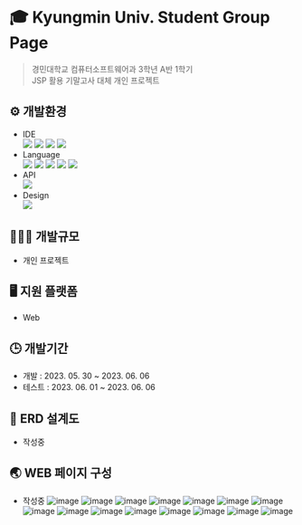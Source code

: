 # ‍🎓 Kyungmin Univ. Student Group Page
>경민대학교 컴퓨터소프트웨어과 3학년 A반 1학기<br>JSP 활용 기말고사 대체 개인 프로젝트

## ⚙️ 개발환경
* IDE<br>
<a href="https://github.com/acredev/Kyungmin-univ_student_group_page"><img src="https://img.shields.io/badge/Eclipse-2C2255?style=for-the-badge&logo=Eclipse&logoColor=white"/></a>
<a href="https://github.com/acredev/Kyungmin-univ_student_group_page"><img src="https://img.shields.io/badge/VSCode-007ACC?style=for-the-badge&logo=Visual Studio Code&logoColor=white"/></a>
<a href="https://github.com/acredev/Kyungmin-univ_student_group_page"><img src="https://img.shields.io/badge/MySQL-4479A1?style=for-the-badge&logo=MySQL&logoColor=white"/></a>
<a href="https://github.com/acredev/Kyungmin-univ_student_group_page"><img src="https://img.shields.io/badge/Apache Tomcat-F8DC75?style=for-the-badge&logo=Apache Tomcat&logoColor=black"/></a>
* Language<br>
<a href="https://github.com/acredev/Kyungmin-univ_student_group_page"><img src="https://img.shields.io/badge/HTML5-E34F26?style=for-the-badge&logo=HTML5&logoColor=white"/></a>
<a href="https://github.com/acredev/Kyungmin-univ_student_group_page"><img src="https://img.shields.io/badge/CSS3-1572B6?style=for-the-badge&logo=CSS3&logoColor=white"/></a>
<a href="https://github.com/acredev/Kyungmin-univ_student_group_page"><img src="https://img.shields.io/badge/JavaScript-F7DF1E?style=for-the-badge&logo=JavaScript&logoColor=black"/></a>
<a href="https://github.com/acredev/Kyungmin-univ_student_group_page"><img src="https://img.shields.io/badge/Java-007396?style=for-the-badge&logo=Java&logoColor=white"/></a>
<a href="https://github.com/acredev/Kyungmin-univ_student_group_page"><img src="https://img.shields.io/badge/JSP-007396?style=for-the-badge&logo=JSP&logoColor=white"/></a>
* API <br>
<a href="https://github.com/acredev/Kyungmin-univ_student_group_page"><img src="https://img.shields.io/badge/coolsms-6199D2?style=for-the-badge&logo=Minutemailer&logoColor=white"/></a>
* Design<br>
<a href="https://github.com/acredev/Kyungmin-univ_student_group_page"><img src="https://img.shields.io/badge/Adobe Photoshop-31A8FF?style=for-the-badge&logo=Adobe Photoshop&logoColor=black"/></a>

## 👨🏻‍💻 개발규모
* 개인 프로젝트

## 🖥️ 지원 플랫폼
* Web

## 🕒 개발기간
* 개발 : 2023. 05. 30 ~ 2023. 06. 06
* 테스트 : 2023. 06. 01 ~ 2023. 06. 06

## 💾 ERD 설계도
* 작성중

## 🌏 WEB 페이지 구성
* 작성중
![image](https://github.com/acredev/Kyungmin_univ_group_page/assets/3482382/a389f9d4-a178-456c-b887-d23b1c5b4e7d)
![image](https://github.com/acredev/Kyungmin-univ_student_group_page/assets/3482382/968c3f11-522b-4480-bda0-78d8c39c32aa)
![image](https://github.com/acredev/Kyungmin-univ_student_group_page/assets/3482382/b05c6672-f858-4d4a-978d-743768568f9b)
![image](https://github.com/acredev/Kyungmin-univ_student_group_page/assets/3482382/de853219-c188-40d2-9860-f01ebd5e0c60)
![image](https://github.com/acredev/Kyungmin-univ_student_group_page/assets/3482382/5706806e-23b0-4055-a727-cf99cb3560ce)
![image](https://github.com/acredev/Kyungmin-univ_student_group_page/assets/3482382/7728f1f9-de22-48c1-9bb0-1d3a4f4260d4)
![image](https://github.com/acredev/Kyungmin-univ_student_group_page/assets/3482382/afe90f33-8689-40c7-b513-ebcbdadf06bd)
![image](https://github.com/acredev/Kyungmin-univ_student_group_page/assets/3482382/5639e206-95fa-48e0-84fc-6594495a05c2)
![image](https://github.com/acredev/Kyungmin-univ_student_group_page/assets/3482382/9da7f3bc-3a7c-4b7b-8cd1-c445cb724b4f)
![image](https://github.com/acredev/Kyungmin-univ_student_group_page/assets/3482382/15db1e7f-8b9d-4d10-ac07-ab2756ec6775)
![image](https://github.com/acredev/Kyungmin-univ_student_group_page/assets/3482382/3507026a-f47f-43d4-a188-660acb26adf3)
![image](https://github.com/acredev/Kyungmin-univ_student_group_page/assets/3482382/1b40c6f7-a302-4bbc-b54a-cd2b10242123)
![image](https://github.com/acredev/Kyungmin-univ_student_group_page/assets/3482382/55ba2386-a7fa-44ec-a688-65e7f074ce6d)
![image](https://github.com/acredev/Kyungmin-univ_student_group_page/assets/3482382/1c45fa13-b719-4265-a428-7be1694c5401)
![image](https://github.com/acredev/Kyungmin-univ_student_group_page/assets/3482382/2d1f5535-b3ed-4ce5-a7d1-752cd50eb286)

